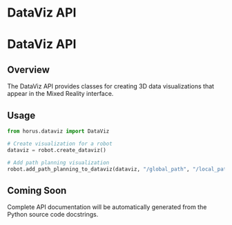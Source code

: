 # DataViz API

# DataViz API

## Overview

The DataViz API provides classes for creating 3D data visualizations that appear in the Mixed Reality interface.

## Usage

```python
from horus.dataviz import DataViz

# Create visualization for a robot
dataviz = robot.create_dataviz()

# Add path planning visualization
robot.add_path_planning_to_dataviz(dataviz, "/global_path", "/local_path")
```

## Coming Soon

Complete API documentation will be automatically generated from the Python source code docstrings.
